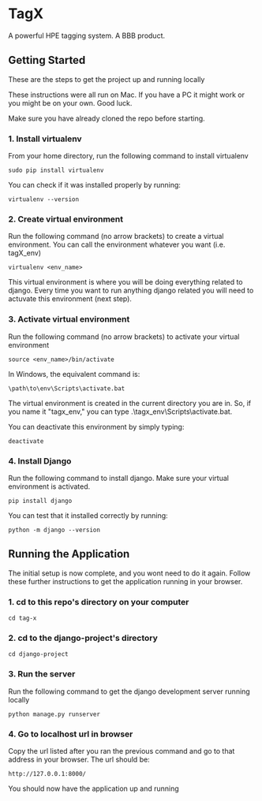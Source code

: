 # TagX
A powerful HPE tagging system. A BBB product.


## Getting Started 

These are the steps to get the project up and running locally

These instructions were all run on Mac. If you have a PC it might work or you might be on your own. Good luck.

Make sure you have already cloned the repo before starting.

### 1. Install virtualenv

From your home directory, run the following command to install virtualenv

```
sudo pip install virtualenv
```

You can check if it was installed properly by running:

```
virtualenv --version
```

### 2. Create virtual environment

Run the following command (no arrow brackets) to create a virtual environment. You can call the environment whatever you want (i.e. tagX_env)

```
virtualenv <env_name>
```

This virtual environment is where you will be doing everything related to django. Every time you want to run anything django related you will need to actuvate this environment (next step).

### 3. Activate virtual environment

Run the following command (no arrow brackets) to activate your virtual environment

```
source <env_name>/bin/activate
```

In Windows, the equivalent command is:

```
\path\to\env\Scripts\activate.bat
```

The virtual environment is created in the current directory you are in. So, if you name it "tagx_env," you can type .\tagx_env\Scripts\activate.bat.

You can deactivate this environment by simply typing:

```
deactivate 
```

### 4. Install Django

Run the following command to install django. Make sure your virtual environment is activated.

```
pip install django
```

You can test that it installed correctly by running:

```
python -m django --version
```



## Running the Application

The initial setup is now complete, and you wont need to do it again. Follow these further instructions to get the application running in your browser.

### 1. cd to this repo's directory on your computer

```
cd tag-x
```

### 2. cd to the django-project's directory

```
cd django-project
```

### 3. Run the server 

Run the following command to get the django development server running locally

```
python manage.py runserver
```

### 4. Go to localhost url in browser

Copy the url listed after you ran the previous command and go to that address in your browser. The url should be:

```
http://127.0.0.1:8000/
```

You should now have the application up and running
